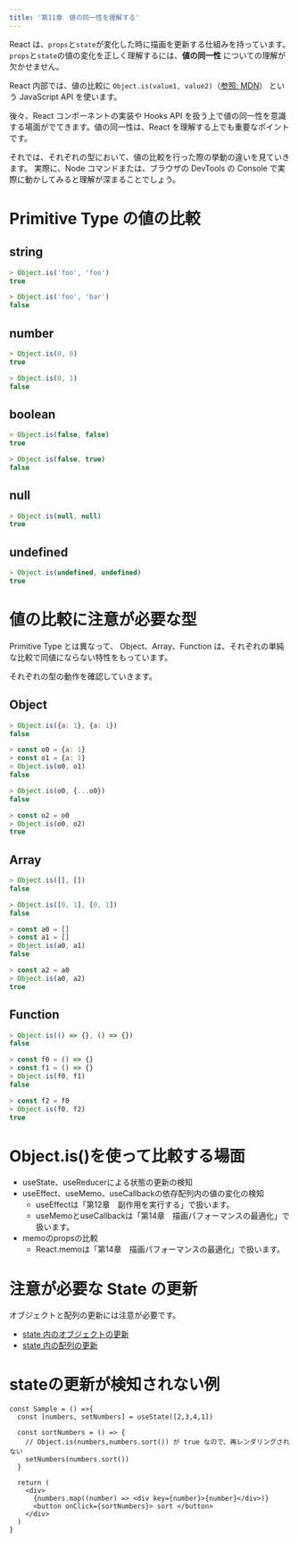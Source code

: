 ```yaml
---
title: '第11章　値の同一性を理解する'
---
```


React は、`props`と`state`が変化した時に描画を更新する仕組みを持っています。
`props`と`state`の値の変化を正しく理解するには、**値の同一性** についての理解が欠かせません。

React 内部では、値の比較に `Object.is(value1, value2)`（[参照: MDN](https://developer.mozilla.org/ja/docs/Web/JavaScript/Reference/Global_Objects/Object/is)） という JavaScript API を使います。

後々、React コンポーネントの実装や Hooks API を扱う上で値の同一性を意識する場面がでてきます。値の同一性は、React を理解する上でも重要なポイントです。

それでは、それぞれの型において、値の比較を行った際の挙動の違いを見ていきます。
実際に、Node コマンドまたは、ブラウザの DevTools の Console で実際に動かしてみると理解が深まることでしょう。

# Primitive Type の値の比較

## string

```javascript
> Object.is('foo', 'foo')
true

> Object.is('foo', 'bar')
false
```

## number

```javascript
> Object.is(0, 0)
true

> Object.is(0, 1)
false
```

## boolean

```javascript
> Object.is(false, false)
true

> Object.is(false, true)
false
```

## null

```javascript
> Object.is(null, null)
true
```

## undefined

```javascript
> Object.is(undefined, undefined)
true
```

# 値の比較に注意が必要な型

Primitive Type とは異なって、
Object、Array、Function は、それぞれの単純な比較で同値にならない特性をもっています。

それぞれの型の動作を確認していきます。

## Object

```javascript
> Object.is({a: 1}, {a: 1})
false
```

```javascript
> const o0 = {a: 1}
> const o1 = {a: 1}
> Object.is(o0, o1)
false

> Object.is(o0, {...o0})
false

> const o2 = o0
> Object.is(o0, o2)
true
```

## Array

```javascript
> Object.is([], [])
false

> Object.is([0, 1], [0, 1])
false
```

```javascript
> const a0 = []
> const a1 = []
> Object.is(a0, a1)
false

> const a2 = a0
> Object.is(a0, a2)
true
```

## Function

```javascript
> Object.is(() => {}, () => {})
false
```

```javascript
> const f0 = () => {}
> const f1 = () => {}
> Object.is(f0, f1)
false

> const f2 = f0
> Object.is(f0, f2)
true
```

# Object.is()を使って比較する場面

- useState、useReducerによる状態の更新の検知
- useEffect、useMemo、useCallbackの依存配列内の値の変化の検知
  - useEffectは「第12章　副作用を実行する」で扱います。
  - useMemoとuseCallbackは「第14章　描画パフォーマンスの最適化」で扱います。
- memoのpropsの比較
  - React.memoは「第14章　描画パフォーマンスの最適化」で扱います。

# 注意が必要な State の更新

オブジェクトと配列の更新には注意が必要です。

- [state 内のオブジェクトの更新](https://ja.react.dev/learn/updating-objects-in-state)
- [state 内の配列の更新](https://ja.react.dev/learn/updating-arrays-in-state)

# stateの更新が検知されない例

```tsx
const Sample = () =>{
  const [numbers, setNumbers] = useState([2,3,4,1])

  const sortNumbers = () => {
    // Object.is(numbers,numbers.sort()) が true なので、再レンダリングされない
    setNumbers(numbers.sort())
  }

  return (
    <div>
      {numbers.map((number) => <div key={number}>{number}</div>)}
      <button onClick={sortNumbers}> sort </button>
    </div>
  )
}
```
